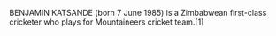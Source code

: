 BENJAMIN KATSANDE (born 7 June 1985) is a Zimbabwean first-class cricketer who plays for Mountaineers cricket team.[1]
